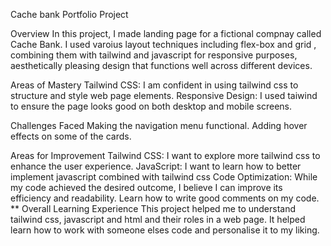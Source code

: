Cache bank Portfolio Project

Overview
In this project, I made landing page for a fictional compnay called Cache Bank. I used varoius layout techniques including flex-box and grid , combining them with tailwind and javascript for responsive purposes, aesthetically pleasing design that functions well across different devices.

Areas of Mastery
Tailwind CSS: I am confident in using tailwind css to structure and style web page elements.
Responsive Design: I used taiwind to ensure the page looks good on both desktop and mobile screens.


Challenges Faced
Making the navigation menu functional.
Adding hover effects on some of the cards.


Areas for Improvement
Tailwind CSS: I want to explore more tailwind css  to enhance the user experience.
JavaScript: I want to learn how to better implement javascript combined with tailwind css
Code Optimization: While my code achieved the desired outcome, I believe I can improve its efficiency and readability.
Learn how to write good comments on my code.
**
Overall Learning Experience
This project helped me to understand tailwind css, javascript and html and their roles in a web page.
It helped learn how to work with someone elses code and personalise it to my liking.
